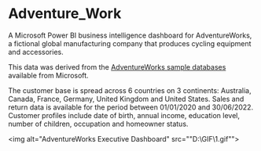 # Adventure_Work
A Microsoft Power BI business intelligence dashboard for AdventureWorks, a fictional global manufacturing company that produces cycling equipment and accessories.

This data was derived from the [AdventureWorks sample databases](https://learn.microsoft.com/en-us/sql/samples/adventureworks-install-configure) available from Microsoft.

The customer base is spread across 6 countries on 3 continents: Australia, Canada, France, Germany, United Kingdom and United States. Sales and return data is available for the period between 01/01/2020 and 30/06/2022. Customer profiles include date of birth, annual income, education level, number of children, occupation and homeowner status. 

<img alt="AdventureWorks Executive Dashboard" src=""D:\GIF\1.gif"">
